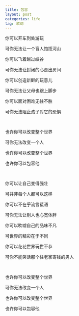 ```yaml
---
title: 包容
layout: post
categories: life
tag: 歌词
---
```


你可以开车到处游玩

可你无法让一个盲人饱揽河山

你可以飞着越过峡谷

可你无法让封闭的心走出房间

你可以创造新鲜的玩意儿

可你无法让父母也跟上脚步

你可以面对困难无往不胜

可你无法阻止孩子对它的恐惧

<br/>

也许你可以改变整个世界

可你无法改变一个人

也许你可以改变整个世界

也许你可以包容他

<br/>

你可以让自己变得强壮

可并非每个人都可以这样

你可以不在乎流言蜚语

可你无法让别人也心宽体胖

你可以吹嘘自己的品味不凡

可世界的精彩在于不同

你可以花花世界玩世不恭

可你不能笑话那个往老家寄钱的男人

<br/>

也许你可以改变整个世界

可你无法改变一个人

也许你可以改变整个世界

也许你可以包容他